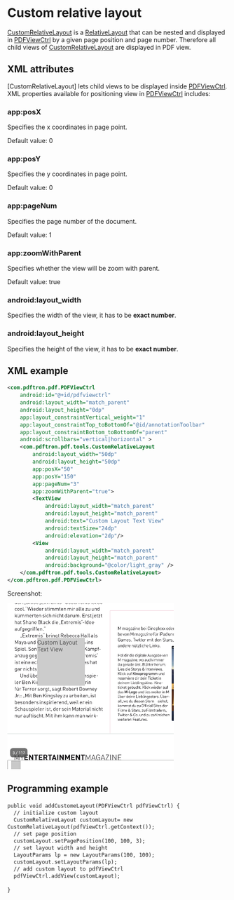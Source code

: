 # Custom relative layout

[CustomRelativeLayout]() is a [RelativeLayout](https://developer.android.com/reference/android/widget/RelativeLayout.html) that can be nested and displayed in [PDFViewCtrl](https://www.pdftron.com/pdfnet/mobile/docs/Android/pdfnet/javadoc/reference/com/pdftron/pdf/PDFViewCtrl.html) by a given page position and page number. Therefore all child views of [CustomRelativeLayout]() are displayed in PDF view.

## XML attributes
[CustomRelativeLayout] lets child views to be displayed inside [PDFViewCtrl](https://www.pdftron.com/pdfnet/mobile/docs/Android/pdfnet/javadoc/reference/com/pdftron/pdf/PDFViewCtrl.html). XML properties available for positioning view in [PDFViewCtrl](https://www.pdftron.com/pdfnet/mobile/docs/Android/pdfnet/javadoc/reference/com/pdftron/pdf/PDFViewCtrl.html) includes:

### app:posX
Specifies the x coordinates in page point.

Default value: 0

### app:posY

Specifies the y coordinates in page point.

Default value: 0

### app:pageNum
Specifies the page number of the document.

Default value: 1

### app:zoomWithParent
Specifies whether the view will be zoom with parent. 

Default value: true

### android:layout_width
Specifies the width of the view, it has to be **exact number**.

### android:layout_height
Specifies the height of the view, it has to be **exact number**.

## XML example

```xml
<com.pdftron.pdf.PDFViewCtrl
    android:id="@+id/pdfviewctrl"
    android:layout_width="match_parent"
    android:layout_height="0dp"
    app:layout_constraintVertical_weight="1"
    app:layout_constraintTop_toBottomOf="@id/annotationToolbar"
    app:layout_constraintBottom_toBottomOf="parent"
    android:scrollbars="vertical|horizontal" >
    <com.pdftron.pdf.tools.CustomRelativeLayout
        android:layout_width="50dp"
        android:layout_height="50dp"
        app:posX="50"
        app:posY="150"
        app:pageNum="3"
        app:zoomWithParent="true">
        <TextView
            android:layout_width="match_parent"
            android:layout_height="match_parent"
            android:text="Custom Layout Text View"
            android:textSize="24dp"
            android:elevation="2dp"/>
        <View
            android:layout_width="match_parent"
            android:layout_height="match_parent"
            android:background="@color/light_gray" />
    </com.pdftron.pdf.tools.CustomRelativeLayout>
</com.pdftron.pdf.PDFViewCtrl>
```

Screenshot:

![screenshot](./img/custom_layout.PNG)

## Programming example
```
public void addCustomeLayout(PDFViewCtrl pdfViewCtrl) {
  // initialize custom layout
  CustomRelativeLayout customLayout= new CustomRelativeLayout(pdfViewCtrl.getContext());
  // set page position
  customLayout.setPagePosition(100, 100, 3);
  // set layout width and height
  LayoutParams lp = new LayoutParams(100, 100);
  customLayout.setLayoutParams(lp);
  // add custom layout to pdfViewCtrl
  pdfViewCtrl.addView(customLayout);

}
```
